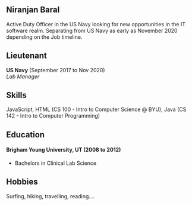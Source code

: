 ## Niranjan Baral

Active Duty Officer in the US Navy looking for new opportunities in the IT software realm. Separating from US Navy as early as November 2020 depending on the Job timeline.

## Lieutenant

**US Navy** (September 2017 to Nov 2020)  
_Lab Manager_

## Skills

JavaScript, HTML (CS 100 - Intro to Computer Science @ BYU), Java (CS 142 - Intro to Computer Programming)

## Education

#### Brigham Young University, UT (2008 to 2012)

- Bachelors in Clinical Lab Science

## Hobbies

Surfing, hiking, travelling, reading....
